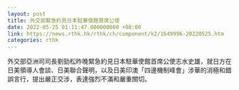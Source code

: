 ```yaml
---
layout: post
title: 外交部緊急約見日本駐華使館首席公使
date: 2022-05-25 01:11:47.000000000 +08:00
link: https://news.rthk.hk/rthk/ch/component/k2/1649996-20220525.htm
categories: rthk
---
```


外交部亞洲司司長劉勁松昨晚緊急約見日本駐華使館首席公使志水史雄，就日方在日美領導人會談、日美聯合聲明，以及日美印澳「四邊機制峰會」涉華的消極和錯誤言行，提出嚴正交涉，表達強烈不滿和嚴重關切。
